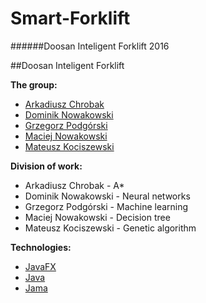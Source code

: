 # Smart-Forklift
######Doosan Inteligent Forklift 2016

##Doosan Inteligent Forklift

**The group:**
* [Arkadiusz Chrobak](https://github.com/infokomes)
* [Dominik Nowakowski](https://github.com/sidark)
* [Grzegorz Podgórski](https://github.com/KorekGP)
* [Maciej Nowakowski](https://github.com/TheMickeyMike)
* [Mateusz Kociszewski](https://github.com/Xaroun)

**Division of work:**
* Arkadiusz Chrobak - A*
* Dominik Nowakowski - Neural networks
* Grzegorz Podgórski - Machine learning
* Maciej Nowakowski - Decision tree
* Mateusz Kociszewski - Genetic algorithm

**Technologies:**
* [JavaFX](http://docs.oracle.com/javase/8/javase-clienttechnologies.htm)
* [Java](http://www.oracle.com/technetwork/java/javase/downloads/jdk8-downloads-2133151.html)
* [Jama](http://math.nist.gov/javanumerics/jama/)
